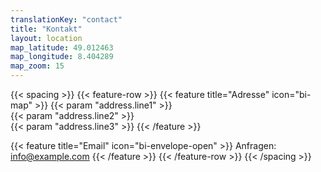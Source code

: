 ```yaml
---
translationKey: "contact"
title: "Kontakt"
layout: location
map_latitude: 49.012463
map_longitude: 8.404289
map_zoom: 15
---
```


{{< spacing >}}
{{< feature-row >}}
{{< feature title="Adresse" icon="bi-map" >}}
{{< param "address.line1" >}}  
{{< param "address.line2" >}}  
{{< param "address.line3" >}}
{{< /feature >}}

{{< feature title="Email" icon="bi-envelope-open" >}}
Anfragen: info@example.com
{{< /feature >}}
{{< /feature-row >}}
{{< /spacing >}}
